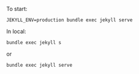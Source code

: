 To start:

``JEKYLL_ENV=production bundle exec jekyll serve``

In local:

``bundle exec jekyll s``

or

``bundle exec jekyll serve``

